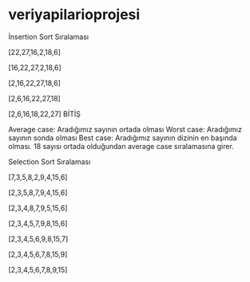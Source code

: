 # veriyapilarioprojesi

İnsertion Sort Sıralaması

[22,27,16,2,18,6] 

[16,22,27,2,18,6]

[2,16,22,27,18,6]

[2,6,16,22,27,18]

[2,6,16,18,22,27] BİTİŞ

Average case: Aradığımız sayının ortada olması
Worst case: Aradığımız sayının sonda olması
Best case: Aradığımız sayının dizinin en başında olması.
18 sayısı ortada olduğundan average case sıralamasına girer.


Selection Sort Sıralaması

[7,3,5,8,2,9,4,15,6]

[2,3,5,8,7,9,4,15,6]

[2,3,4,8,7,9,5,15,6]

[2,3,4,5,7,9,8,15,6]

[2,3,4,5,6,9,8,15,7]

[2,3,4,5,6,7,8,15,9]

[2,3,4,5,6,7,8,9,15]
